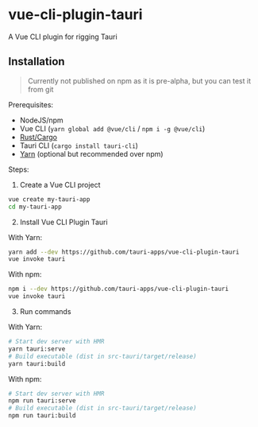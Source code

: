 # vue-cli-plugin-tauri

A Vue CLI plugin for rigging Tauri

## Installation

> Currently not published on npm as it is pre-alpha, but you can test it from git

Prerequisites:

- NodeJS/npm
- Vue CLI (`yarn global add @vue/cli` / `npm i -g @vue/cli`)
- [Rust/Cargo](https://www.rust-lang.org/)
- Tauri CLI (`cargo install tauri-cli`)
- [Yarn](https://yarnpkg.com/lang/en/) (optional but recommended over npm)

Steps:

1. Create a Vue CLI project

```bash
vue create my-tauri-app
cd my-tauri-app
```

2. Install Vue CLI Plugin Tauri

With Yarn:

```bash
yarn add --dev https://github.com/tauri-apps/vue-cli-plugin-tauri
vue invoke tauri
```

With npm:

```bash
npm i --dev https://github.com/tauri-apps/vue-cli-plugin-tauri
vue invoke tauri
```

3. Run commands

With Yarn:

```bash
# Start dev server with HMR
yarn tauri:serve
# Build executable (dist in src-tauri/target/release)
yarn tauri:build
```

With npm:

```bash
# Start dev server with HMR
npm run tauri:serve
# Build executable (dist in src-tauri/target/release)
npm run tauri:build
```
